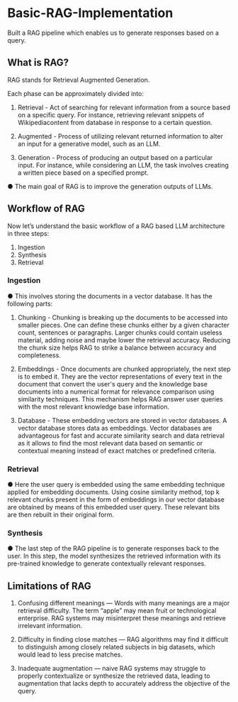 # Basic-RAG-Implementation
Built a RAG pipeline which enables us to generate responses based on a query.

## What is RAG?

RAG stands for Retrieval Augmented Generation.

Each phase can be approximately divided into: 

  1. Retrieval - Act of searching for relevant information from a source based on a specific query. For instance, retrieving relevant snippets of Wikipediacontent from            database in response to a certain question.
        
  2. Augmented - Process of utilizing relevant returned information to alter an input for a generative model, such as an LLM.
        
  3. Generation - Process of producing an output based on a particular input. For instance, while considering an LLM, the task involves creating a written piece based            on a specified prompt.
  

● The main goal of RAG is to improve the generation outputs of LLMs.



## Workflow of RAG

Now let’s understand the basic workflow of a RAG based LLM architecture in three steps:

1. Ingestion
2. Synthesis
3. Retrieval


### Ingestion

● This involves storing the documents in a vector database. It has the following parts:

1. Chunking - Chunking is breaking up the documents to be accessed into smaller pieces. One can define these chunks either by a given character count, sentences or paragraphs. Larger chunks could contain useless material, adding noise and maybe lower the retrieval accuracy. Reducing the chunk size helps RAG to strike a balance between accuracy and completeness.
  
2. Embeddings - Once documents are chunked appropriately, the next step is to embed it. They are the vector representations of every text in the document that convert the user's query and the knowledge base documents into a numerical format for relevance comparison using similarity techniques. This mechanism helps RAG answer user queries with the most relevant knowledge base information.
  
3. Database - These embedding vectors are stored in vector databases. A vector database stores data as embeddings. Vector databases are advantageous for fast and accurate similarity search and data retrieval as it allows to find the most relevant data based on semantic or contextual meaning instead of exact matches or predefined criteria.


   
### Retrieval

●  Here the user query is embedded using the same embedding technique applied for embedding documents. Using cosine similarity method, top k relevant chunks present in the form of embeddings in our vector database are obtained by means of this embedded user query. These relevant bits are then rebuilt in their original form.



### Synthesis

●  The last step of the RAG pipeline is to generate responses back to the user. In this step, the model synthesizes the retrieved information with its pre-trained knowledge to generate contextually relevant responses.



## Limitations of RAG

   1. Confusing different meanings — Words with many meanings are a major retrieval difficulty. The term “apple” may mean fruit or technological enterprise. RAG systems may              misinterpret these meanings and retrieve irrelevant information.
  
   2. Difficulty in finding close matches — RAG algorithms may find it difficult to distinguish among closely related subjects in big datasets, which would lead to less precise          matches.
   
   3. Inadequate augmentation — naive RAG systems may struggle to properly contextualize or synthesize the retrieved data, leading to augmentation that lacks depth to accurately         address the objective of the query.

